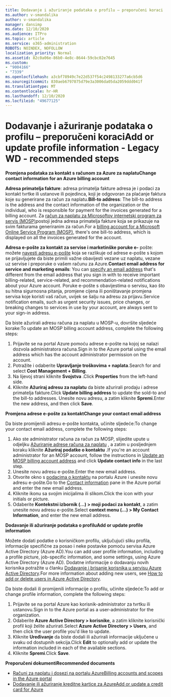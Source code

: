 ```yaml
---
title: Dodavanje i ažuriranje podataka o profilu – preporučeni koraci
ms.author: v-smandalika
author: v-smandalika
manager: dansimp
ms.date: 12/10/2020
ms.audience: ITPro
ms.topic: article
ms.service: o365-administration
ROBOTS: NOINDEX, NOFOLLOW
localization_priority: Normal
ms.assetid: 82c0a06e-86b0-4e8c-8644-59cbc02e7645
ms.custom:
- "9004166"
- "7339"
ms.openlocfilehash: a3cbf78949c7e22d537f54c2498133277a6cb5d6
ms.sourcegitcommit: 830aeb6797075d79e3a3006da05da2059ddd041f
ms.translationtype: MT
ms.contentlocale: hr-HR
ms.lasthandoff: 12/10/2020
ms.locfileid: "49677125"
---
```

# <a name="add-or-update-profile-information---legacy-wd---recommended-steps"></a><span data-ttu-id="24452-102">Dodavanje i ažuriranje podataka o profilu – preporučeni koraci</span><span class="sxs-lookup"><span data-stu-id="24452-102">Add or update profile information - Legacy WD - recommended steps</span></span>

<span data-ttu-id="24452-103">**Promjena podataka za kontakt s računom za Azure za naplatu**</span><span class="sxs-lookup"><span data-stu-id="24452-103">**Change contact information for an Azure billing account**</span></span>

<span data-ttu-id="24452-104">**Adresa primatelja fakture**: adresa primatelja fakture adresa je i podaci za kontakt tvrtke ili ustanove ili pojedinca, koji je odgovoran za plaćanje faktura koje su generirane za račun za naplatu.</span><span class="sxs-lookup"><span data-stu-id="24452-104">**Bill-to address**: The bill-to address is the address and the contact information of the organization or the individual, who is responsible for payment for the invoices generated for a billing account.</span></span> <span data-ttu-id="24452-105">Za [račun za naplatu za Microsoftov internetski program za servis (MOSP)](https://docs.microsoft.com/azure/cost-management-billing/manage/change-azure-account-profile#update-an-mosp-billing-account-address)postoji jedna adresa primatelja fakture koja se prikazuje na svim fakturama generiranim za račun.</span><span class="sxs-lookup"><span data-stu-id="24452-105">For a [billing account for a Microsoft Online Service Program (MOSP)](https://docs.microsoft.com/azure/cost-management-billing/manage/change-azure-account-profile#update-an-mosp-billing-account-address), there's one bill-to address, which is displayed on all the invoices generated for the account.</span></span>

<span data-ttu-id="24452-106">**Adresa e-pošte za kontakt za servise i marketinške poruke e-** pošte: možete [navesti adresu e-pošte](https://docs.microsoft.com/azure/cost-management-billing/manage/change-azure-account-profile#change-your-contact-email-address) koja se razlikuje od adrese e-pošte s kojom se prijavljujete da biste primili važne obavijesti vezane uz naplatu, vezane uz servise i preporuke o vašem računu za Azure.</span><span class="sxs-lookup"><span data-stu-id="24452-106">**Contact email address for service and marketing emails**: You can [specify an email address](https://docs.microsoft.com/azure/cost-management-billing/manage/change-azure-account-profile#change-your-contact-email-address) that's different from the email address that you sign in with to receive important billing-related, service-related, and recommendation-related notifications about your Azure account.</span></span> <span data-ttu-id="24452-107">Poruke e-pošte s obavijestima o servisu, kao što su hitna sigurnosna pitanja, promjene cijena ili poništavanje promjena servisa koje koristi vaš račun, uvijek se šalju na adresu za prijavu.</span><span class="sxs-lookup"><span data-stu-id="24452-107">Service notification emails, such as urgent security issues, price changes, or breaking changes to services in use by your account, are always sent to your sign-in address.</span></span>

<span data-ttu-id="24452-108">Da biste ažurirali adresu računa za naplatu u MOSP-u, dovršite sljedeće korake:</span><span class="sxs-lookup"><span data-stu-id="24452-108">To update an MOSP billing account address, complete the following steps:</span></span>
1. <span data-ttu-id="24452-109">Prijavite se na portal Azure pomoću adrese e-pošte na kojoj se nalazi dozvola administratora računa.</span><span class="sxs-lookup"><span data-stu-id="24452-109">Sign in to the Azure portal using the email address which has the account administrator permission on the account.</span></span>
2. <span data-ttu-id="24452-110">Potražite i odaberite **Upravljanje troškovima + naplata**.</span><span class="sxs-lookup"><span data-stu-id="24452-110">Search for and select **Cost Management + Billing**.</span></span> 
3. <span data-ttu-id="24452-111">Na lijevoj strani kliknite **Svojstva** .</span><span class="sxs-lookup"><span data-stu-id="24452-111">Click **Properties** from the left-hand side.</span></span> 
4. <span data-ttu-id="24452-112">Kliknite **Ažuriraj adresu za naplatu** da biste ažurirali prodaju i adrese primatelja fakture.</span><span class="sxs-lookup"><span data-stu-id="24452-112">Click **Update billing address** to update the sold-to and the bill-to addresses.</span></span> <span data-ttu-id="24452-113">Unesite novu adresu, a zatim kliknite **Spremi**.</span><span class="sxs-lookup"><span data-stu-id="24452-113">Enter the new address, and then click **Save**.</span></span>

<span data-ttu-id="24452-114">**Promjena adrese e-pošte za kontakt**</span><span class="sxs-lookup"><span data-stu-id="24452-114">**Change your contact email address**</span></span> 

<span data-ttu-id="24452-115">Da biste promijenili adresu e-pošte kontakta, učinite sljedeće:</span><span class="sxs-lookup"><span data-stu-id="24452-115">To change your contact email address, complete the following steps:</span></span>
1. <span data-ttu-id="24452-116">Ako ste administrator računa za račun za MOSP, slijedite upute u odjeljku [Ažuriranje adrese računa za naplatu](https://docs.microsoft.com/azure/cost-management-billing/manage/change-azure-account-profile#update-an-mosp-billing-account-address) , a zatim u posljednjem koraku kliknite **Ažuriraj podatke o kontaktu** .</span><span class="sxs-lookup"><span data-stu-id="24452-116">If you're an account administrator for an MOSP account, follow the instructions in [Update an MOSP billing account address](https://docs.microsoft.com/azure/cost-management-billing/manage/change-azure-account-profile#update-an-mosp-billing-account-address) and click **Update contact info** in the last step.</span></span> 
2. <span data-ttu-id="24452-117">Unesite novu adresu e-pošte.</span><span class="sxs-lookup"><span data-stu-id="24452-117">Enter the new email address.</span></span> 
3. <span data-ttu-id="24452-118">Otvorite okno s [podacima o kontaktu](https://ms.portal.azure.com/) na portalu Azure i unesite novu adresu e-pošte.</span><span class="sxs-lookup"><span data-stu-id="24452-118">Go to the [Contact information](https://ms.portal.azure.com/) pane in the Azure portal and enter the new email address.</span></span> 
4. <span data-ttu-id="24452-119">Kliknite ikonu sa svojim inicijalima ili slikom.</span><span class="sxs-lookup"><span data-stu-id="24452-119">Click the icon with your initials or picture.</span></span> 
5. <span data-ttu-id="24452-120">Odaberite **Kontekstni izbornik (...) > moji podaci za kontakt**, a zatim unesite novu adresu e-pošte.</span><span class="sxs-lookup"><span data-stu-id="24452-120">Select **context menu (...) > My Contact Information**, and enter the new email address.</span></span>

<span data-ttu-id="24452-121">**Dodavanje ili ažuriranje podataka o profilu**</span><span class="sxs-lookup"><span data-stu-id="24452-121">**Add or update profile information**</span></span>

<span data-ttu-id="24452-122">Možete dodati podatke o korisničkom profilu, uključujući sliku profila, informacije specifične za posao i neke postavke pomoću servisa Azure Active Directory (Azure AD).</span><span class="sxs-lookup"><span data-stu-id="24452-122">You can add user profile information, including a profile picture, job-specific information, and some settings, using Azure Active Directory (Azure AD).</span></span> <span data-ttu-id="24452-123">Dodatne informacije o dodavanju novih korisnika potražite u članku [Dodavanje i brisanje korisnika u servisu Azure Active Directory](https://docs.microsoft.com/azure/active-directory/fundamentals/add-users-azure-active-directory).</span><span class="sxs-lookup"><span data-stu-id="24452-123">For more information about adding new users, see [How to add or delete users in Azure Active Directory](https://docs.microsoft.com/azure/active-directory/fundamentals/add-users-azure-active-directory).</span></span>

<span data-ttu-id="24452-124">Da biste dodali ili promijenili informacije o profilu, učinite sljedeće:</span><span class="sxs-lookup"><span data-stu-id="24452-124">To add or change profile information, complete the following steps:</span></span>

1. <span data-ttu-id="24452-125">Prijavite se na portal Azure kao korisnik-administrator za tvrtku ili ustanovu.</span><span class="sxs-lookup"><span data-stu-id="24452-125">Sign in to the Azure portal as a user-administrator for the organization.</span></span>
2. <span data-ttu-id="24452-126">Odaberite **Azure Active Directory > korisnike**, a zatim kliknite korisnički profil koji želite ažurirati.</span><span class="sxs-lookup"><span data-stu-id="24452-126">Select **Azure Active Directory > Users**, and then click the user profile you'd like to update.</span></span> 
3. <span data-ttu-id="24452-127">Kliknite **Uređivanje** da biste dodali ili ažurirali informacije uključene u svaku od dostupnih sekcija.</span><span class="sxs-lookup"><span data-stu-id="24452-127">Click **Edit** to optionally add or update the information included in each of the available sections.</span></span> 
4. <span data-ttu-id="24452-128">Kliknite **Spremi**.</span><span class="sxs-lookup"><span data-stu-id="24452-128">Click **Save**.</span></span>

<span data-ttu-id="24452-129">**Preporučeni dokumenti**</span><span class="sxs-lookup"><span data-stu-id="24452-129">**Recommended documents**</span></span>

- [<span data-ttu-id="24452-130">Računi za naplatu i dosezi na portalu Azure</span><span class="sxs-lookup"><span data-stu-id="24452-130">Billing accounts and scopes in the Azure portal</span></span>](https://docs.microsoft.com/azure/cost-management-billing/manage/view-all-accounts) 
- [<span data-ttu-id="24452-131">Dodavanje ili ažuriranje kreditne kartice za Azure</span><span class="sxs-lookup"><span data-stu-id="24452-131">Add or update a credit card for Azure</span></span>](https://docs.microsoft.com/azure/cost-management-billing/manage/change-credit-card)


